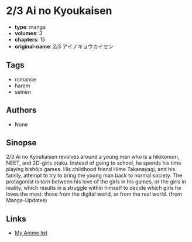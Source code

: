 # 2/3 Ai no Kyoukaisen

-   **type**: manga
-   **volumes**: 3
-   **chapters**: 15
-   **original-name**: 2/3 アイノキョウカイセン

## Tags

-   romance
-   harem
-   seinen

## Authors

-   None

## Sinopse

2/3 Ai no Kyoukaisen revolves around a young man who is a hikikomori, NEET, and 2D-girls otaku. Instead of going to school, he spends his time playing bishōjo games. His childhood friend Hime Takanayagi, and his family, attempt to try to bring the young man back to normal society. The protagonist is torn between his love of the girls in his games, or the girls in reality, which results in a struggle within himself to decide which girls he loves the most: those from the digital world, or from the real world.
(from Manga-Updates)

## Links

-   [My Anime list](https://myanimelist.net/manga/15322/2_3_Ai_no_Kyoukaisen)
